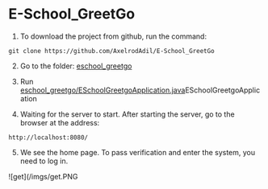 # E-School_GreetGo

1) To download the project from github, run the command:
```
git clone https://github.com/AxelrodAdil/E-School_GreetGo
```

2) Go to the folder:
<a href="https://github.com/AxelrodAdil/E-School_GreetGo/blob/main/src/main/java/com/example/eschool_greetgo/">eschool_greetgo</a>


3) Run <a href="https://github.com/AxelrodAdil/E-School_GreetGo/blob/main/src/main/java/com/example/eschool_greetgo/">eschool_greetgo/ESchoolGreetgoApplication.java</a>ESchoolGreetgoApplication</a>


4) Waiting for the server to start. After starting the server, go to the browser at the address:
```
http://localhost:8080/
```

5) We see the home page. To pass verification and enter the system, you need to log in.


![get](/imgs/get.PNG
